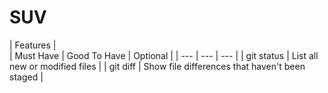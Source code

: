 # SUV

|    Features |                               
| Must Have | Good To Have | Optional |
| --- | --- | --- |
| git status | List all new or modified files |
| git diff | Show file differences that haven't been staged |
